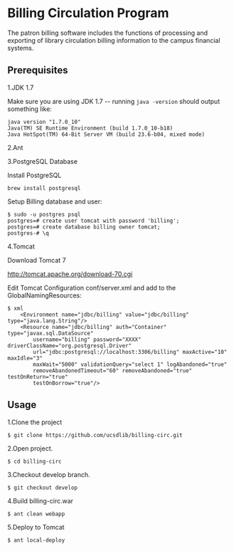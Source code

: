 # Billing Circulation Program

The patron billing software includes the functions of processing and exporting of library circulation billing information to the campus financial systems.

## Prerequisites 

1.JDK 1.7

Make sure you are using JDK 1.7 -- running ```java -version``` should output something like:

``` 
java version "1.7.0_10"
Java(TM) SE Runtime Environment (build 1.7.0_10-b18)
Java HotSpot(TM) 64-Bit Server VM (build 23.6-b04, mixed mode)
```

2.Ant

3.PostgreSQL Database

Install PostgreSQL

```
brew install postgresql
```

Setup Billing database and user:

```
$ sudo -u postgres psql
postgres=# create user tomcat with password 'billing';
postgres=# create database billing owner tomcat;
postgres-# \q
```

4.Tomcat

Download Tomcat 7

http://tomcat.apache.org/download-70.cgi

Edit Tomcat Configuration  conf/server.xml and add to the GlobalNamingResources:

```
$ xml
    <Environment name="jdbc/billing" value="jdbc/billing" type="java.lang.String"/>
    <Resource name="jdbc/billing" auth="Container" type="javax.sql.DataSource"
        username="billing" password="XXXX" driverClassName="org.postgresql.Driver"
        url="jdbc:postgresql://localhost:3306/billing" maxActive="10" maxIdle="3"
        maxWait="5000" validationQuery="select 1" logAbandoned="true"
        removeAbandonedTimeout="60" removeAbandoned="true" testOnReturn="true"
        testOnBorrow="true"/>
```

## Usage

1.Clone the project

```
$ git clone https://github.com/ucsdlib/billing-circ.git
```

2.Open project.

```
$ cd billing-circ
```

3.Checkout develop branch.

```
$ git checkout develop
```

4.Build billing-circ.war

```
$ ant clean webapp
```

5.Deploy to Tomcat

```
$ ant local-deploy
```
